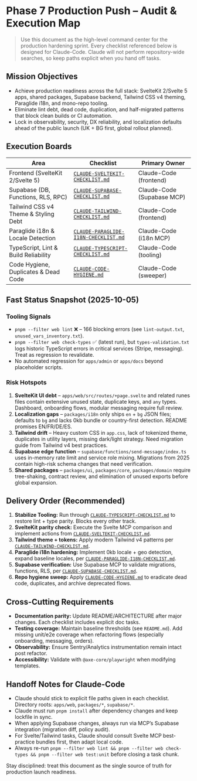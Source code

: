 # Phase 7 Production Push – Audit & Execution Map

> Use this document as the high-level command center for the production hardening sprint. Every checklist referenced below is designed for Claude-Code. Claude will not perform repository-wide searches, so keep paths explicit when you hand off tasks.

## Mission Objectives

- Achieve production readiness across the full stack: SvelteKit 2/Svelte 5 apps, shared packages, Supabase backend, Tailwind CSS v4 theming, Paraglide i18n, and mono-repo tooling.
- Eliminate lint debt, dead code, duplication, and half-migrated patterns that block clean builds or CI automation.
- Lock in observability, security, DX reliability, and localization defaults ahead of the public launch (UK + BG first, global rollout planned).

## Execution Boards

| Area | Checklist | Primary Owner |
| --- | --- | --- |
| Frontend (SvelteKit 2/Svelte 5) | [`CLAUDE-SVELTEKIT-CHECKLIST.md`](./CLAUDE-SVELTEKIT-CHECKLIST.md) | Claude-Code (frontend) |
| Supabase (DB, Functions, RLS, RPC) | [`CLAUDE-SUPABASE-CHECKLIST.md`](./CLAUDE-SUPABASE-CHECKLIST.md) | Claude-Code (Supabase MCP) |
| Tailwind CSS v4 Theme & Styling Debt | [`CLAUDE-TAILWIND-CHECKLIST.md`](./CLAUDE-TAILWIND-CHECKLIST.md) | Claude-Code (frontend) |
| Paraglide i18n & Locale Detection | [`CLAUDE-PARAGLIDE-I18N-CHECKLIST.md`](./CLAUDE-PARAGLIDE-I18N-CHECKLIST.md) | Claude-Code (i18n MCP) |
| TypeScript, Lint & Build Reliability | [`CLAUDE-TYPESCRIPT-CHECKLIST.md`](./CLAUDE-TYPESCRIPT-CHECKLIST.md) | Claude-Code (tooling) |
| Code Hygiene, Duplicates & Dead Code | [`CLAUDE-CODE-HYGIENE.md`](./CLAUDE-CODE-HYGIENE.md) | Claude-Code (sweeper) |

## Fast Status Snapshot (2025-10-05)

### Tooling Signals

- `pnpm --filter web lint` ❌ – 166 blocking errors (see `lint-output.txt`, `unused_vars_inventory.txt`).
- `pnpm --filter web check-types` ✅ (latest run), but `types-validation.txt` logs historic TypeScript errors in critical services (Stripe, messaging). Treat as regression to revalidate.
- No automated regression for `apps/admin` or `apps/docs` beyond placeholder scripts.

### Risk Hotspots

1. **SvelteKit UI debt** – `apps/web/src/routes/+page.svelte` and related runes files contain extensive unused state, duplicate keys, and `any` types. Dashboard, onboarding flows, modular messaging require full review.
2. **Localization gaps** – `packages/i18n` only ships `en` + `bg` JSON files; defaults to `bg` and lacks 0kb bundle or country-first detection. README promises EN/FR/DE/ES.
3. **Tailwind drift** – Heavy custom CSS in `app.css`, lack of tokenized theme, duplicates in utility layers, missing dark/light strategy. Need migration guide from Tailwind v4 best practices.
4. **Supabase edge function** – `supabase/functions/send-message/index.ts` uses in-memory rate limit and service role mixing. Migrations from 2025 contain high-risk schema changes that need verification.
5. **Shared packages** – `packages/ui`, `packages/core`, `packages/domain` require tree-shaking, contract review, and elimination of unused exports before global expansion.

## Delivery Order (Recommended)

1. **Stabilize Tooling:** Run through [`CLAUDE-TYPESCRIPT-CHECKLIST.md`](./CLAUDE-TYPESCRIPT-CHECKLIST.md) to restore lint + type parity. Blocks every other track.
2. **SvelteKit parity check:** Execute the Svelte MCP comparison and implement actions from [`CLAUDE-SVELTEKIT-CHECKLIST.md`](./CLAUDE-SVELTEKIT-CHECKLIST.md).
3. **Tailwind theme + tokens:** Apply modern Tailwind v4 patterns per [`CLAUDE-TAILWIND-CHECKLIST.md`](./CLAUDE-TAILWIND-CHECKLIST.md).
4. **Paraglide i18n hardening:** Implement 0kb locale + geo detection, expand baseline locales, per [`CLAUDE-PARAGLIDE-I18N-CHECKLIST.md`](./CLAUDE-PARAGLIDE-I18N-CHECKLIST.md).
5. **Supabase verification:** Use Supabase MCP to validate migrations, functions, RLS, per [`CLAUDE-SUPABASE-CHECKLIST.md`](./CLAUDE-SUPABASE-CHECKLIST.md).
6. **Repo hygiene sweep:** Apply [`CLAUDE-CODE-HYGIENE.md`](./CLAUDE-CODE-HYGIENE.md) to eradicate dead code, duplicates, and archive deprecated flows.

## Cross-Cutting Requirements

- **Documentation parity:** Update README/ARCHITECTURE after major changes. Each checklist includes explicit doc tasks.
- **Testing coverage:** Maintain baseline thresholds (see `README.md`). Add missing unit/e2e coverage when refactoring flows (especially onboarding, messaging, orders).
- **Observability:** Ensure Sentry/Analytics instrumentation remain intact post refactor.
- **Accessibility:** Validate with `@axe-core/playwright` when modifying templates.

## Handoff Notes for Claude-Code

- Claude should stick to explicit file paths given in each checklist. Directory roots: `apps/web`, `packages/*`, `supabase/*`.
- Claude must run `pnpm install` after dependency changes and keep lockfile in sync.
- When applying Supabase changes, always run via MCP’s Supabase integration (migration diff, policy audit).
- For Svelte/Tailwind tasks, Claude should consult Svelte MCP best-practice bundles first, then adapt local code.
- Always re-run `pnpm --filter web lint && pnpm --filter web check-types && pnpm --filter web test:unit` before closing a task chunk.

Stay disciplined: treat this document as the single source of truth for production launch readiness.
